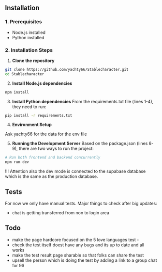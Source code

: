 ## Installation 

### 1. Prerequisites
- Node.js installed
- Python installed

### 2. Installation Steps

1. **Clone the repository**
```bash
git clone https://github.com/yachty66/Stablecharacter.git
cd Stablecharacter
```

2. **Install Node.js dependencies**
```bash
npm install
```

3. **Install Python dependencies**
From the requirements.txt file (lines 1-4), they need to run:
```bash
pip install -r requirements.txt
```

4. **Environment Setup**

Ask yachty66 for the data for the env file

5. **Running the Development Server**
Based on the package.json (lines 6-9), there are two ways to run the project:

```bash
# Run both frontend and backend concurrently
npm run dev
```

!!! Attention also the dev mode is connected to the supabase database which is the same as the production database.

## Tests

For now we only have manual tests. Major things to check after big updates:

- chat is getting transferred from non to login area

## Todo 

- make the page hardcore focused on the 5 love languages test - 
- check the test itself doest have any bugs and its up to date and all works
- make the test result page sharable so that folks can share the test
- upsell the person which is doing the test by adding a link to a group chat for 9$ 